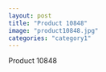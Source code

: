 ```yaml
---
layout: post
title: "Product 10848"
image: "product10848.jpg"
categories: "category1"
---
```

Product 10848
